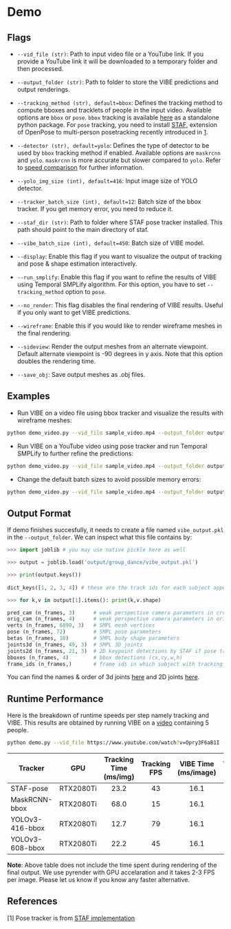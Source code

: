 # Demo

## Flags

- `--vid_file (str)`: Path to input video file or a YouTube link. If you provide a YouTube link it will be downloaded
to a temporary folder and then processed.

- `--output_folder (str)`: Path to folder to store the VIBE predictions and output renderings.

- `--tracking_method (str), default=bbox`: Defines the tracking method to compute bboxes and tracklets of people in the input video.
 Available options are `bbox` or `pose`. `bbox` tracking is available [here](https://github.com/mkocabas/multi-person-tracker) 
 as a standalone python package. For `pose` tracking, you need to install 
 [STAF](https://github.com/soulslicer/openpose/tree/staf), extension of OpenPose to 
 multi-person posetracking recently introduced in [1]().
 
- `--detector (str), default=yolo`: Defines the type of detector to be used by `bbox` tracking method if enabled. Available options are
`maskrcnn` and `yolo`. `maskrcnn` is more accurate but slower compared to `yolo`. Refer to [speed comparison](demo.md#runtime-performance) for further information.

- `--yolo_img_size (int), default=416`: Input image size of YOLO detector.

- `--tracker_batch_size (int), default=12`: Batch size of the bbox tracker. If you get memory error, you need to reduce it.  

- `--staf_dir (str)`: Path to folder where STAF pose tracker installed. This path should point to the main directory of staf.

- `--vibe_batch_size (int), default=450`: Batch size of VIBE model.

- `--display`: Enable this flag if you want to visualize the output of tracking and pose & shape estimation interactively.

- `--run_smplify`: Enable this flag if you want to refine the results of VIBE using Temporal SMPLify algorithm.
For this option, you have to set `--tracking_method` option to `pose`.

- `--no_render`: This flag disables the final rendering of VIBE results. Useful if you only want to get VIBE predictions.

- `--wireframe`: Enable this if you would like to render wireframe meshes in the final rendering. 

- `--sideview`: Render the output meshes from an alternate viewpoint. Default alternate viewpoint is -90 degrees in y axis.
Note that this option doubles the rendering time.

- `--save_obj`: Save output meshes as .obj files.

## Examples
- Run VIBE on a video file using bbox tracker and visualize the results with wireframe meshes:
```bash
python demo_video.py --vid_file sample_video.mp4 --output_folder output/ --tracking method bbox --detector maskrcnn --display --wireframe
```

- Run VIBE on a YouTube video using pose tracker and run Temporal SMPLify to further refine the predictions:
```bash
python demo_video.py --vid_file sample_video.mp4 --output_folder output/ --tracking method pose --display --run_smplify
```

- Change the default batch sizes to avoid possible memory errors:
```bash
python demo_video.py --vid_file sample_video.mp4 --output_folder output/ --tracker_batch_size 2 --vibe_batch_size 64
```

## Output Format

If demo finishes succesfully, it needs to create a file named `vibe_output.pkl` in the `--output_folder`.
We can inspect what this file contains by:

```python
>>> import joblib # you may use native pickle here as well

>>> output = joblib.load('output/group_dance/vibe_output.pkl') 

>>> print(output.keys())  
                                                                                                                                                                                                                                                                                                                                                                                              
dict_keys([1, 2, 3, 4]) # these are the track ids for each subject appearing in the video

>>> for k,v in output[1].items(): print(k,v.shape) 

pred_cam (n_frames, 3)      # weak perspective camera parameters in cropped image space (s,tx,ty)
orig_cam (n_frames, 4)      # weak perspective camera parameters in original image space (sx,sy,tx,ty)
verts (n_frames, 6890, 3)   # SMPL mesh vertices
pose (n_frames, 72)         # SMPL pose parameters
betas (n_frames, 10)        # SMPL body shape parameters
joints3d (n_frames, 49, 3)  # SMPL 3D joints
joints2d (n_frames, 21, 3)  # 2D keypoint detections by STAF if pose tracking enabled otherwise None
bboxes (n_frames, 4)        # bbox detections (cx,cy,w,h)
frame_ids (n_frames,)       # frame ids in which subject with tracking id #1 appears

```
You can find the names & order of 3d joints [here](https://github.com/mkocabas/VIBE/blob/master/lib/data_utils/kp_utils.py#L212) and 2D joints [here](https://github.com/mkocabas/VIBE/blob/master/lib/data_utils/kp_utils.py#L187).

## Runtime Performance
Here is the breakdown of runtime speeds per step namely tracking and VIBE. This results are obtained by running VIBE
on a [video](https://www.youtube.com/watch?v=Opry3F6aB1I) containing 5 people.

```bash
python demo.py --vid_file https://www.youtube.com/watch?v=Opry3F6aB1I --output_folder output/ --vibe_batch_size 32 --no_render
```

| Tracker         |    GPU    | Tracking Time (ms/img) | Tracking FPS | VIBE Time (ms/image) | VIBE FPS | Total FPS |
|-----------------|:---------:|:----------------------:|:------------:|:--------------------:|:--------:|:---------:|
| STAF-pose       | RTX2080Ti |          23.2          |      43      |         16.1         |    61    |     21    |
| MaskRCNN-bbox   | RTX2080Ti |          68.0          |      15      |         16.1         |    61    |     11    |
| YOLOv3-416-bbox | RTX2080Ti |          12.7          |      79      |         16.1         |    61    |     29    |
| YOLOv3-608-bbox | RTX2080Ti |          22.2          |      45      |         16.1         |    61    |     23    |

**Note**: Above table does not include the time spent during rendering of the final output. 
We use pyrender with GPU accelaration and it takes 2-3 FPS per image. Please let us know if you know any faster alternative.

## References
[1] Pose tracker is from [STAF implementation](https://github.com/soulslicer/openpose/tree/staf)
